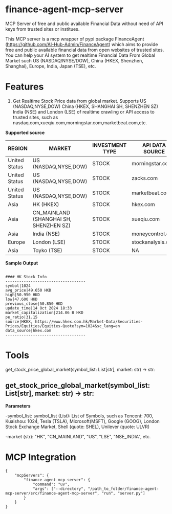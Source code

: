 # finance-agent-mcp-server
MCP Server of free and public available Financial Data without need of API keys from trusted sites or institues. 

This MCP server is a mcp wrapper of pypi package FinanceAgent (https://github.com/AI-Hub-Admin/FinanceAgent) which aims to 
provide free and public available financial data from open websites of trusted sites. You can help your AI system to get realtime Financial Data From Global Market such US (NASDAQ/NYSE/DOW), China (HKEX, Shenzhen, Shanghai), Europe, India, Japan (TSE), etc.


# Features

1. Get Realtime Stock Price data from global market. Supports US (NASDAQ,NYSE,DOW) China (HKEX, SHANGHAI SH, SHENZHEN SZ) India (NSE) and London (LSE) of realtime 
crawling or API access to trusted sites, such as nasdaq.com,xueqiu.com,morningstar.com,marketbeat.com,etc.


**Supported source**

|  REGION  | MARKET| INVESTMENT TYPE | API DATA SOURCE   |
|  ----  | ----  | ----  | ----  | 
|  United Status  | US (NASDAQ,NYSE,DOW) | STOCK  | morningstar.com |
|  United Status  | US (NASDAQ,NYSE,DOW)  | STOCK  | zacks.com |
|  United Status  | US (NASDAQ,NYSE,DOW)  | STOCK  | marketbeat.com |
|  Asia  | HK (HKEX) | STOCK  | hkex.com |
|  Asia  | CN_MAINLAND (SHANGHAI SH, SHENZHEN SZ) | STOCK  | xueqiu.com |
|  Asia  | India (NSE) | STOCK  |  moneycontrol.com  |
|  Europe  | London (LSE) | STOCK  | stockanalysis.com |
|  Asia  | Toyko (TSE) | STOCK  | NA |



**Sample Output**

```

#### HK Stock Info
-----------------------------------
symbol|1024
avg_price|49.650 HKD
high|50.950 HKD
low|47.600 HKD
previous_close|50.850 HKD
update_time|14 Oct 2024 18:33
market_capitalization|214.06 B HKD
pe_ratio|31.15
source|HKEX, https://www.hkex.com.hk/Market-Data/Securities-Prices/Equities/Equities-Quote?sym=1024&sc_lang=en
data_source|hkex.com
-----------------------------------
```


# Tools
get_stock_price_global_market(symbol_list: List[str], market: str) -> str:

## get_stock_price_global_market(symbol_list: List[str], market: str) -> str:

**Parameters**

-symbol_list: symbol_list (List): List of Symbols, such as Tencent: 700, Kuaishou: 1024, Tesla (TSLA), Microsoft(MSFT), Google (GOOG), London Stock Exchange Market, Shell (quote: SHEL), Unilever (quote: ULVR)

-market (str): "HK", "CN_MAINLAND", "US", "LSE", "NSE_INDIA", etc.


# MCP Integration
```
{
    "mcpServers": {
        "finance-agent-mcp-server": {
            "command": "uv",
            "args": ["--directory", "/path_to_folder/finance-agent-mcp-server/src/finance-agent-mcp-server", "run", "server.py"]
        }
    }
}
```

